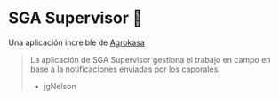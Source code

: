 # SGA Supervisor 👷‍
Una aplicación increible de [Agrokasa](https://www.agrokasa.com/en/)
> La aplicación de SGA  Supervisor gestiona el trabajo en campo en base a la notificaciones enviadas por los caporales.
> - jgNelson
